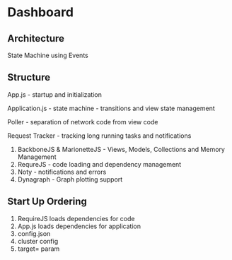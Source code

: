 Dashboard
=========

Architecture
------------

State Machine using Events

Structure
---------
App.js - startup and initialization

Application.js - state machine - transitions and view state management

Poller - separation of network code from view code

Request Tracker - tracking long running tasks and notifications

1. BackboneJS & MarionetteJS - Views, Models, Collections and Memory Management
2. RequreJS - code loading and dependency management
3. Noty - notifications and errors
4. Dynagraph - Graph plotting support

Start Up Ordering
-----------------
1. RequireJS loads dependencies for code
2. App.js loads dependencies for application
3. config.json
4. cluster config
5. target= param